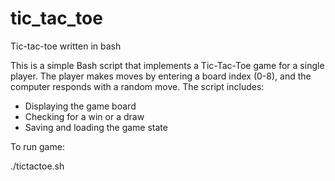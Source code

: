 # tic_tac_toe
Tic-tac-toe written in bash

This is a simple Bash script that implements a Tic-Tac-Toe game for a single player. The player makes moves by entering a board index (0-8), and the computer responds with a random move. The script includes:
- Displaying the game board
- Checking for a win or a draw
- Saving and loading the game state

To run game:

./tictactoe.sh
